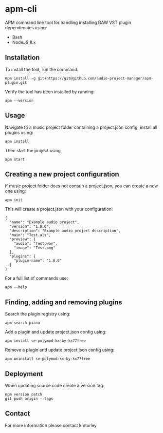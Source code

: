 # apm-cli

APM command line tool for handling installing DAW VST plugin dependencies using:

* Bash
* NodeJS 8.x


## Installation

To install the tool, run the command:

    npm install -g git+https://git@github.com/audio-project-manager/apm-plugin.git

Verify the tool has been installed by running:

    apm --version


## Usage

Navigate to a music project folder containing a project.json config, install all plugins using:

    apm install

Then start the project using

    apm start


## Creating a new project configuration

If music project folder does not contain a project.json, you can create a new one using:

    apm init

This will create a project.json with your configuration:

    {
      "name": "Example audio project",
      "version": "1.0.0",
      "description": "Example audio project description",
      "main": "Test.als",
      "preview": {
        "audio": "Test.wav",
        "image": "Test.png"
      },
      "plugins": {
        "plugin-name": "1.0.0"
      }
    }

For a full list of commands use:

    apm --help


## Finding, adding and removing plugins

Search the plugin registry using:

    apm search piano

Add a plugin and update project.json config using:

    apm install se-polymod-kx-by-kx77free

Remove a plugin and update project.json config using:
 
    apm uninstall se-polymod-kx-by-kx77free


## Deployment

When updating source code create a version tag:

    npm version patch
    git push origin --tags


## Contact

For more information please contact kmturley
